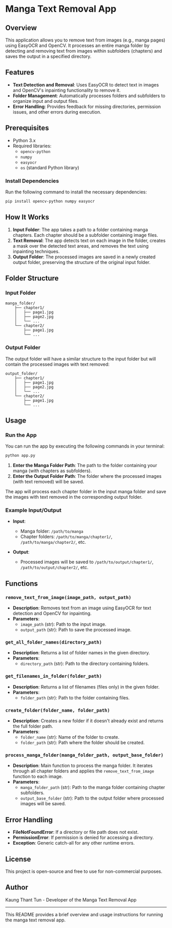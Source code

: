 # Manga Text Removal App

## Overview
This application allows you to remove text from images (e.g., manga pages) using EasyOCR and OpenCV. It processes an entire manga folder by detecting and removing text from images within subfolders (chapters) and saves the output in a specified directory.

## Features
- **Text Detection and Removal**: Uses EasyOCR to detect text in images and OpenCV's inpainting functionality to remove it.
- **Folder Management**: Automatically processes folders and subfolders to organize input and output files.
- **Error Handling**: Provides feedback for missing directories, permission issues, and other errors during execution.

## Prerequisites
- Python 3.x
- Required libraries:
  - `opencv-python`
  - `numpy`
  - `easyocr`
  - `os` (standard Python library)

### Install Dependencies

Run the following command to install the necessary dependencies:

```bash
pip install opencv-python numpy easyocr
```

## How It Works

1. **Input Folder**: The app takes a path to a folder containing manga chapters. Each chapter should be a subfolder containing image files.
2. **Text Removal**: The app detects text on each image in the folder, creates a mask over the detected text areas, and removes the text using inpainting techniques.
3. **Output Folder**: The processed images are saved in a newly created output folder, preserving the structure of the original input folder.

## Folder Structure

### Input Folder

```
manga_folder/
    ├── chapter1/
    │   ├── page1.jpg
    │   ├── page2.jpg
    │   └── ...
    └── chapter2/
        ├── page1.jpg
        └── ...
```

### Output Folder

The output folder will have a similar structure to the input folder but will contain the processed images with text removed:

```
output_folder/
    ├── chapter1/
    │   ├── page1.jpg
    │   ├── page2.jpg
    │   └── ...
    └── chapter2/
        ├── page1.jpg
        └── ...
```

## Usage

### Run the App

You can run the app by executing the following commands in your terminal:

```bash
python app.py
```

1. **Enter the Manga Folder Path**: The path to the folder containing your manga (with chapters as subfolders).
2. **Enter the Output Folder Path**: The folder where the processed images (with text removed) will be saved.

The app will process each chapter folder in the input manga folder and save the images with text removed in the corresponding output folder.

### Example Input/Output

- **Input**: 
  - Manga folder: `/path/to/manga`
  - Chapter folders: `/path/to/manga/chapter1/`, `/path/to/manga/chapter2/`, etc.
  
- **Output**: 
  - Processed images will be saved to `/path/to/output/chapter1/`, `/path/to/output/chapter2/`, etc.

## Functions

### `remove_text_from_image(image_path, output_path)`
- **Description**: Removes text from an image using EasyOCR for text detection and OpenCV for inpainting.
- **Parameters**:
  - `image_path` (str): Path to the input image.
  - `output_path` (str): Path to save the processed image.

### `get_all_folder_names(directory_path)`
- **Description**: Returns a list of folder names in the given directory.
- **Parameters**:
  - `directory_path` (str): Path to the directory containing folders.

### `get_filenames_in_folder(folder_path)`
- **Description**: Returns a list of filenames (files only) in the given folder.
- **Parameters**:
  - `folder_path` (str): Path to the folder containing files.

### `create_folder(folder_name, folder_path)`
- **Description**: Creates a new folder if it doesn't already exist and returns the full folder path.
- **Parameters**:
  - `folder_name` (str): Name of the folder to create.
  - `folder_path` (str): Path where the folder should be created.

### `process_manga_folder(manga_folder_path, output_base_folder)`
- **Description**: Main function to process the manga folder. It iterates through all chapter folders and applies the `remove_text_from_image` function to each image.
- **Parameters**:
  - `manga_folder_path` (str): Path to the manga folder containing chapter subfolders.
  - `output_base_folder` (str): Path to the output folder where processed images will be saved.

## Error Handling

- **FileNotFoundError**: If a directory or file path does not exist.
- **PermissionError**: If permission is denied for accessing a directory.
- **Exception**: Generic catch-all for any other runtime errors.

## License
This project is open-source and free to use for non-commercial purposes.

## Author
Kaung Thant Tun - Developer of the Manga Text Removal App

---

This README provides a brief overview and usage instructions for running the manga text removal app.